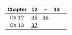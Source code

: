 | Chapter | 12 | ~ | 13 | |
|:---:|:---:|:---:|:---:|:---:|
| Ch 12 | [35](https://detegice.github.io/chapter12-01-java-thread/) | [36](https://detegice.github.io/chapter12-02-main-thread-and-thread-synchronization/) |
| Ch 13 | [37](https://detegice.github.io/chapter13-01-io-stream/) |
